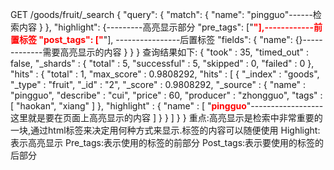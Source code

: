 
GET /goods/fruit/_search
{
  "query": {
    "match": {
      "name": "pingguo"------检索内容
    }
  },
  "highlight": {---------高亮显示部分
    "pre_tags": ["<b style='color:red'>"],------------前置标签
    "post_tags": ["</b>"], ----------------后置标签
    "fields": {
      "name": {}-------------需要高亮显示的内容
    }
  }
}
查询结果如下:
{
  "took" : 35,
  "timed_out" : false,
  "_shards" : {
    "total" : 5,
    "successful" : 5,
    "skipped" : 0,
    "failed" : 0
  },
  "hits" : {
    "total" : 1,
    "max_score" : 0.9808292,
    "hits" : [
      {
        "_index" : "goods",
        "_type" : "fruit",
        "_id" : "2",
        "_score" : 0.9808292,
        "_source" : {
          "name" : "pingguo",
          "describe" : "cui",
          "price" : 60,
          "producer" : "zhongguo",
          "tags" : [
            "haokan",
            "xiang"
          ]
        },
        "highlight" : {
          "name" : [
            "<b style='color:red'>pingguo</b>"------------------这里就是要在页面上高亮显示的内容
          ]
        }
      }
    ]
  }
}
重点:高亮显示是检索中非常重要的一块,通过html标签来决定用何种方式来显示.标签的内容可以随便使用
Highlight:表示高亮显示
Pre_tags:表示使用的标签的前部分
Post_tags:表示要使用的标签的后部分
